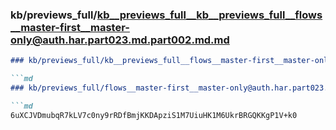 ### kb/previews_full/kb__previews_full__kb__previews_full__flows__master-first__master-only@auth.har.part023.md.part002.md.md

```md
### kb/previews_full/kb__previews_full__flows__master-first__master-only@auth.har.part023.md.part002.md

```md
### kb/previews_full/flows__master-first__master-only@auth.har.part023.md (part 002)

```md
6uXCJVDmubqR7kLV7c0ny9rRDfBmjKKDApziS1M7UiuHK1M6UkrBRGQKKgP1V+k0
```

```

```

```
